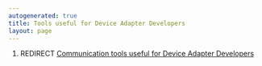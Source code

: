 ```yaml
---
autogenerated: true
title: Tools useful for Device Adapter Developers
layout: page
---
```


1.  REDIRECT [Communication tools useful for Device Adapter
    Developers](Communication_tools_useful_for_Device_Adapter_Developers "wikilink")
